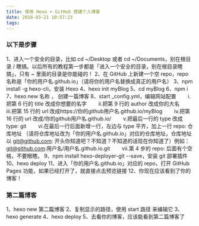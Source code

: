 ```yaml
---
title: 使用 Hexo + GitHub 搭建个人博客
date: 2018-03-21 10:57:23
tags:
---
```


### 以下是步骤

1、进入一个安全的目录，比如 cd ~/Desktop 或者 cd ~/Documents，别在根目录 / 瞎搞。以后所有的教程第一步都是「进入一个安全的目录，别在根目录瞎搞」，只有 ~ 里面的目录是你能碰的！
2、在 GitHub 上新建一个空 repo，repo 名称是「你的用户名.github.io」（请将你的用户名替换成真正的用户名）
3、npm install -g hexo-cli，安装 Hexo
4、hexo init myBlog
5、cd myBlog
6、npm i
7、hexo new 名称 ， 创建一篇博客
8、start _config.yml，编辑网站配置
&emsp;&emsp;i.把第 6 行的 title 改成你想要的名字
&emsp;&emsp;ii.把第 9 行的 author 改成你的大名
&emsp;&emsp;iii.把第 15 行的 url 改成https://你的github用户名.github.io/myBlog
&emsp;&emsp;iv.把第 16 行的 url 改成/你的github用户名.github.io/
&emsp;&emsp;v.把最后一行的 type 改成 type: git
&emsp;&emsp;vi.在最后一行后面新增一行，左边与 type 平齐，加上一行 repo: 仓库地址 （请将仓库地址改为「你的用户名.github.io」对应的仓库地址，仓库地址以 git@github.com: 开头你知道吧？不知道？不知道的话现在你知道了）例如：git@github.com:用户名/用户名.github.io.git
&emsp;&emsp;vii.第 4 步的 repo: 后面有个空格，不要眼瞎。
9、npm install hexo-deployer-git --save，安装 git 部署插件
10、hexo deploy
11、进入「你的用户名.github.io」对应的 repo，打开 GitHub Pages 功能，如果已经打开了，就直接点击预览链接
12、你现在应该看到了你的博客！

### 第二篇博客
1、hexo new 第二篇博客
2、复制显示的路径，使用 start 路径 来编辑它
3、hexo generate
4、hexo deploy
5、去看你的博客，应该能看到第二篇博客了
